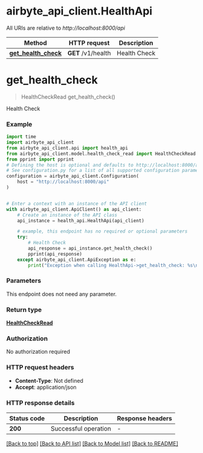 # airbyte_api_client.HealthApi

All URIs are relative to *http://localhost:8000/api*

Method | HTTP request | Description
------------- | ------------- | -------------
[**get_health_check**](HealthApi.md#get_health_check) | **GET** /v1/health | Health Check


# **get_health_check**
> HealthCheckRead get_health_check()

Health Check

### Example


```python
import time
import airbyte_api_client
from airbyte_api_client.api import health_api
from airbyte_api_client.model.health_check_read import HealthCheckRead
from pprint import pprint
# Defining the host is optional and defaults to http://localhost:8000/api
# See configuration.py for a list of all supported configuration parameters.
configuration = airbyte_api_client.Configuration(
    host = "http://localhost:8000/api"
)


# Enter a context with an instance of the API client
with airbyte_api_client.ApiClient() as api_client:
    # Create an instance of the API class
    api_instance = health_api.HealthApi(api_client)

    # example, this endpoint has no required or optional parameters
    try:
        # Health Check
        api_response = api_instance.get_health_check()
        pprint(api_response)
    except airbyte_api_client.ApiException as e:
        print("Exception when calling HealthApi->get_health_check: %s\n" % e)
```


### Parameters
This endpoint does not need any parameter.

### Return type

[**HealthCheckRead**](HealthCheckRead.md)

### Authorization

No authorization required

### HTTP request headers

 - **Content-Type**: Not defined
 - **Accept**: application/json


### HTTP response details

| Status code | Description | Response headers |
|-------------|-------------|------------------|
**200** | Successful operation |  -  |

[[Back to top]](#) [[Back to API list]](../README.md#documentation-for-api-endpoints) [[Back to Model list]](../README.md#documentation-for-models) [[Back to README]](../README.md)

